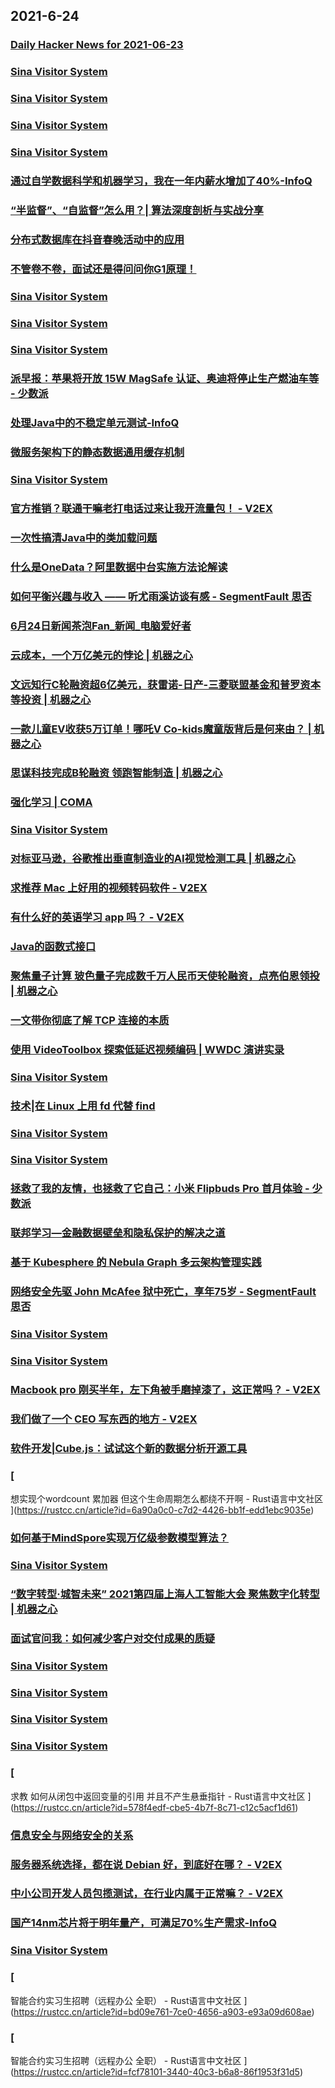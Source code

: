
## 2021-6-24

### [Daily Hacker News for 2021-06-23](https://www.daemonology.net/hn-daily/2021-06-23.html)

### [Sina Visitor System](https://weibo.com/1402400261/KlCu898Ga)

### [Sina Visitor System](https://weibo.com/1402400261/KlCtCvV5g)

### [Sina Visitor System](https://weibo.com/1715118170/KlCqEogzT)

### [Sina Visitor System](https://weibo.com/1715118170/KlCkHldSp)

### [通过自学数据科学和机器学习，我在一年内薪水增加了40%-InfoQ](https://www.infoq.cn/article/4khRBQCrCqLSV18137BH)

### [“半监督”、“自监督”怎么用？| 算法深度剖析与实战分享](https://www.infoq.cn/article/47dc04aefc51fb45a4739c5ec)

### [分布式数据库在抖音春晚活动中的应用](https://www.infoq.cn/article/419094886f8d19d8ce28270ff)

### [不管卷不卷，面试还是得问问你G1原理！](https://www.infoq.cn/article/a67ca0dae583d5ba0bd30bc53)

### [Sina Visitor System](https://weibo.com/1402400261/KlCFgmZ16)

### [Sina Visitor System](https://weibo.com/1715118170/KlCJ9wqkt)

### [Sina Visitor System](https://weibo.com/1642628345/KlCZOdVMI)

### [派早报：苹果将开放 15W MagSafe 认证、奥迪将停止生产燃油车等 - 少数派](https://sspai.com/post/67393)

### [处理Java中的不稳定单元测试-InfoQ](https://www.infoq.cn/article/swJyT9U4VjCUGETtrHcZ)

### [微服务架构下的静态数据通用缓存机制](https://www.infoq.cn/article/ddcab73f9655bbd4df8891d21)

### [Sina Visitor System](https://weibo.com/1715118170/KlD7u1Sxb)

### [官方推销？联通干嘛老打电话过来让我开流量包！ - V2EX](https://www.v2ex.com/t/785334)

### [一次性搞清Java中的类加载问题](https://www.infoq.cn/article/69cd110273068db615725b865)

### [什么是OneData？阿里数据中台实施方法论解读](https://www.infoq.cn/article/ef6f4279812365b85d56498db)

### [如何平衡兴趣与收入 —— 听尤雨溪访谈有感 - SegmentFault 思否](https://segmentfault.com/a/1190000040230988)

### [6月24日新闻茶泡Fan_新闻_电脑爱好者](https://www.cfan.com.cn/2021/0624/135311.shtml)

### [云成本，一个万亿美元的悖论 | 机器之心](https://www.jiqizhixin.com/articles/2021-06-24-4)

### [文远知行C轮融资超6亿美元，获雷诺-日产-三菱联盟基金和普罗资本等投资 | 机器之心](https://www.jiqizhixin.com/articles/2021-06-24-3)

### [一款儿童EV收获5万订单！哪吒V Co-kids魔童版背后是何来由？ | 机器之心](https://www.jiqizhixin.com/articles/2021-06-24-2)

### [思谋科技完成B轮融资 领跑智能制造 | 机器之心](https://www.jiqizhixin.com/articles/2021-06-24)

### [强化学习 | COMA](https://www.infoq.cn/article/2c350b15aac1b00185ce8f802)

### [Sina Visitor System](https://weibo.com/1715118170/KlDvZ8c1Y)

### [对标亚马逊，谷歌推出垂直制造业的AI视觉检测工具 | 机器之心](https://www.jiqizhixin.com/articles/2021-06-24-5)

### [求推荐 Mac 上好用的视频转码软件 - V2EX](https://www.v2ex.com/t/785373)

### [有什么好的英语学习 app 吗？ - V2EX](https://www.v2ex.com/t/785278)

### [Java的函数式接口](https://www.infoq.cn/article/23f78e90246d799e8264d97ba)

### [聚焦量子计算  玻色量子完成数千万人民币天使轮融资，点亮伯恩领投 | 机器之心](https://www.jiqizhixin.com/articles/2021-06-24-6)

### [一文带你彻底了解 TCP 连接的本质](https://www.infoq.cn/article/5d3416c3bf7c735fb3d4a880d)

### [使用 VideoToolbox 探索低延迟视频编码 | WWDC 演讲实录](https://www.infoq.cn/article/3d8b8a2110a2a3bd91e0cf90e)

### [Sina Visitor System](https://weibo.com/1715118170/KlDUd2XLA)

### [技术|在 Linux 上用 fd 代替 find](https://linux.cn/article-13516-1.html?utm_source=rss&utm_medium=rss)

### [Sina Visitor System](https://weibo.com/1402400261/KlDYBgbtg)

### [Sina Visitor System](https://weibo.com/1402400261/KlDW5g6Xo)

### [拯救了我的友情，也拯救了它自己：小米 Flipbuds Pro 首月体验 - 少数派](https://sspai.com/post/66851)

### [联邦学习—金融数据壁垒和隐私保护的解决之道](https://www.infoq.cn/article/f49f6e7b3d2adde7075ed8296)

### [基于 Kubesphere 的 Nebula Graph 多云架构管理实践](https://www.infoq.cn/article/f11b603f2ce6d63f746b5948c)

### [网络安全先驱 John McAfee 狱中死亡，享年75岁 - SegmentFault 思否](https://segmentfault.com/a/1190000040231930)

### [Sina Visitor System](https://weibo.com/1402400261/KlEc7idHn)

### [Sina Visitor System](https://weibo.com/1715118170/KlE7k0eZW)

### [Macbook pro 刚买半年，左下角被手磨掉漆了，这正常吗？ - V2EX](https://www.v2ex.com/t/785286)

### [我们做了一个 CEO 写东西的地方 - V2EX](https://www.v2ex.com/t/785284)

### [软件开发|Cube.js：试试这个新的数据分析开源工具](https://linux.cn/article-13517-1.html?utm_source=rss&utm_medium=rss)

### [
想实现个wordcount 累加器 但这个生命周期怎么都绕不开啊 - Rust语言中文社区
](https://rustcc.cn/article?id=6a90a0c0-c7d2-4426-bb1f-edd1ebc9035e)

### [如何基于MindSpore实现万亿级参数模型算法？](https://www.infoq.cn/article/eeb006f60071cf845a0fc64b6)

### [Sina Visitor System](https://weibo.com/1715118170/KlEiChXeo)

### [“数字转型·城智未来” 2021第四届上海人工智能大会 聚焦数字化转型 | 机器之心](https://www.jiqizhixin.com/articles/2021-06-24-7)

### [面试官问我：如何减少客户对交付成果的质疑](https://www.infoq.cn/article/369f2da3fbf920ac2a7e8fd46)

### [Sina Visitor System](https://weibo.com/1402400261/KlExUejav)

### [Sina Visitor System](https://weibo.com/1402400261/KlExRAM7v)

### [Sina Visitor System](https://weibo.com/1402400261/KlEpK3HgR)

### [Sina Visitor System](https://weibo.com/1402400261/KlEoWnThI)

### [
求教 如何从闭包中返回变量的引用 并且不产生悬垂指针 - Rust语言中文社区
](https://rustcc.cn/article?id=578f4edf-cbe5-4b7f-8c71-c12c5acf1d61)

### [信息安全与网络安全的关系](https://www.infoq.cn/article/1fce9a0462909bcf1604db9b0)

### [服务器系统选择，都在说 Debian 好，到底好在哪？ - V2EX](https://www.v2ex.com/t/785459)

### [中小公司开发人员包揽测试，在行业内属于正常嘛？ - V2EX](https://www.v2ex.com/t/785290)

### [国产14nm芯片将于明年量产，可满足70%生产需求-InfoQ](https://www.infoq.cn/article/yE1ktbgLAf2gSUXccCHN)

### [Sina Visitor System](https://weibo.com/1715118170/KlEGNhCwJ)

### [
智能合约实习生招聘（远程办公 全职） - Rust语言中文社区
](https://rustcc.cn/article?id=bd09e761-7ce0-4656-a903-e93a09d608ae)

### [
智能合约实习生招聘（远程办公 全职） - Rust语言中文社区
](https://rustcc.cn/article?id=fcf78101-3440-40c3-b6a8-86f1953f31d5)